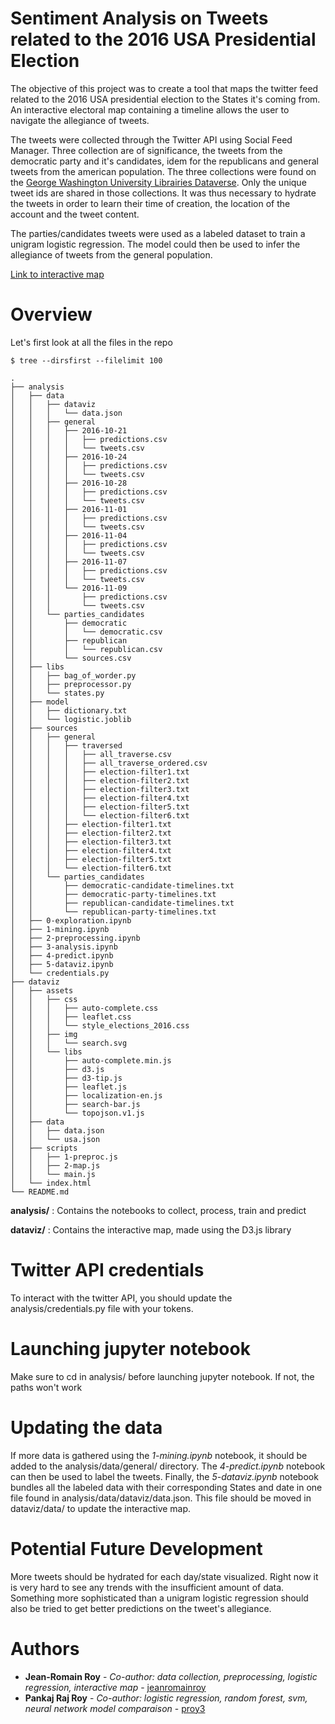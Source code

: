 # Sentiment Analysis on Tweets related to the 2016 USA Presidential Election

The objective of this project was to create a tool that maps the twitter feed related to the 2016 USA presidential election to the States it's coming from. An interactive electoral map containing a timeline allows the user to navigate the allegiance of tweets.

The tweets were collected through the Twitter API using Social Feed Manager. Three collection are of significance, the tweets from the democratic party and it's candidates, idem for the republicans and general tweets from the american population. The three collections were found on the [George Washington University Librairies Dataverse](https://dataverse.harvard.edu/dataset.xhtml?persistentId=doi:10.7910/DVN/PDI7IN). Only the unique tweet ids are shared in those collections. It was thus necessary to hydrate the tweets in order to learn their time of creation, the location of the account and the tweet content.

The parties/candidates tweets were used as a labeled dataset to train a unigram logistic regression. The model could then be used to infer the allegiance of tweets from the general population.

[Link to interactive map](http://jeanromainroy.com/dataviz_election_2016.html)

# Overview

Let's first look at all the files in the repo

	$ tree --dirsfirst --filelimit 100

	.
	├── analysis
	│   ├── data
	│   │   ├── dataviz
	│   │   │   └── data.json
	│   │   ├── general
	│   │   │   ├── 2016-10-21
	│   │   │   │   ├── predictions.csv
	│   │   │   │   └── tweets.csv
	│   │   │   ├── 2016-10-24
	│   │   │   │   ├── predictions.csv
	│   │   │   │   └── tweets.csv
	│   │   │   ├── 2016-10-28
	│   │   │   │   ├── predictions.csv
	│   │   │   │   └── tweets.csv
	│   │   │   ├── 2016-11-01
	│   │   │   │   ├── predictions.csv
	│   │   │   │   └── tweets.csv
	│   │   │   ├── 2016-11-04
	│   │   │   │   ├── predictions.csv
	│   │   │   │   └── tweets.csv
	│   │   │   ├── 2016-11-07
	│   │   │   │   ├── predictions.csv
	│   │   │   │   └── tweets.csv
	│   │   │   └── 2016-11-09
	│   │   │       ├── predictions.csv
	│   │   │       └── tweets.csv
	│   │   └── parties_candidates
	│   │       ├── democratic
	│   │       │   └── democratic.csv
	│   │       ├── republican
	│   │       │   └── republican.csv
	│   │       └── sources.csv
	│   ├── libs
	│   │   ├── bag_of_worder.py
	│   │   ├── preprocessor.py
	│   │   └── states.py
	│   ├── model
	│   │   ├── dictionary.txt
	│   │   └── logistic.joblib
	│   ├── sources
	│   │   ├── general
	│   │   │   ├── traversed
	│   │   │   │   ├── all_traverse.csv
	│   │   │   │   ├── all_traverse_ordered.csv
	│   │   │   │   ├── election-filter1.txt
	│   │   │   │   ├── election-filter2.txt
	│   │   │   │   ├── election-filter3.txt
	│   │   │   │   ├── election-filter4.txt
	│   │   │   │   ├── election-filter5.txt
	│   │   │   │   └── election-filter6.txt
	│   │   │   ├── election-filter1.txt
	│   │   │   ├── election-filter2.txt
	│   │   │   ├── election-filter3.txt
	│   │   │   ├── election-filter4.txt
	│   │   │   ├── election-filter5.txt
	│   │   │   └── election-filter6.txt
	│   │   └── parties_candidates
	│   │       ├── democratic-candidate-timelines.txt
	│   │       ├── democratic-party-timelines.txt
	│   │       ├── republican-candidate-timelines.txt
	│   │       └── republican-party-timelines.txt
	│   ├── 0-exploration.ipynb
	│   ├── 1-mining.ipynb
	│   ├── 2-preprocessing.ipynb
	│   ├── 3-analysis.ipynb
	│   ├── 4-predict.ipynb
	│   ├── 5-dataviz.ipynb
	│   └── credentials.py
	├── dataviz
	│   ├── assets
	│   │   ├── css
	│   │   │   ├── auto-complete.css
	│   │   │   ├── leaflet.css
	│   │   │   └── style_elections_2016.css
	│   │   ├── img
	│   │   │   └── search.svg
	│   │   └── libs
	│   │       ├── auto-complete.min.js
	│   │       ├── d3.js
	│   │       ├── d3-tip.js
	│   │       ├── leaflet.js
	│   │       ├── localization-en.js
	│   │       ├── search-bar.js
	│   │       └── topojson.v1.js
	│   ├── data
	│   │   ├── data.json
	│   │   └── usa.json
	│   ├── scripts
	│   │   ├── 1-preproc.js
	│   │   ├── 2-map.js
	│   │   └── main.js
	│   └── index.html
	└── README.md



**analysis/** : Contains the notebooks to collect, process, train and predict

**dataviz/** : Contains the interactive map, made using the D3.js library


# Twitter API credentials

To interact with the twitter API, you should update the analysis/credentials.py file with your tokens.


# Launching jupyter notebook

Make sure to cd in analysis/ before launching jupyter notebook. If not, the paths won't work


# Updating the data

If more data is gathered using the *1-mining.ipynb* notebook, it should be added to the analysis/data/general/ directory. The *4-predict.ipynb* notebook can then be used to label the tweets. Finally, the *5-dataviz.ipynb* notebook bundles all the labeled data with their corresponding States and date in one file found in analysis/data/dataviz/data.json. This file should be moved in dataviz/data/ to update the interactive map.


# Potential Future Development

More tweets should be hydrated for each day/state visualized. Right now it is very hard to see any trends with the insufficient amount of data. Something more sophisticated than a unigram logistic regression should also be tried to get better predictions on the tweet's allegiance.


# Authors

* **Jean-Romain Roy** - *Co-author: data collection, preprocessing, logistic regression, interactive map* - [jeanromainroy](https://github.com/jeanromainroy)
* **Pankaj Raj Roy** - *Co-author: logistic regression, random forest, svm, neural network model comparaison* - [proy3](https://github.com/proy3)
